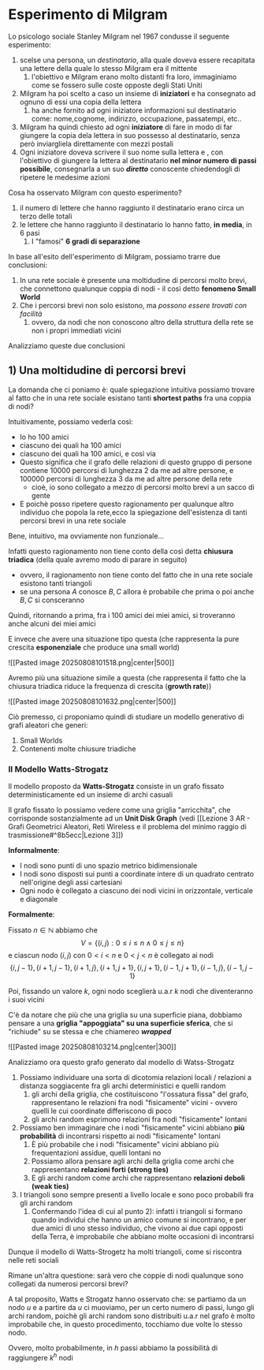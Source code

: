 # Esperimento di Milgram

Lo psicologo sociale Stanley Milgram nel $1967$ condusse il seguente esperimento:
1) scelse una persona, un *destinatario*, alla quale doveva essere recapitata una lettere della quale lo stesso Milgram era il mittente
	1) l'obiettivo e Milgram erano molto distanti fra loro, immaginiamo come se fossero sulle coste opposte degli Stati Uniti
2) Milgram ha poi scelto a caso un insieme di **iniziatori** e ha consegnato ad ognuno di essi una copia della lettera
	1) ha anche fornito ad ogni iniziatore informazioni sul destinatario come: nome,cognome, indirizzo, occupazione, passatempi, etc..
3) Milgram ha quindi chiesto ad ogni **iniziatore** di fare in modo di far giungere la copia dela lettera in suo possesso al destinatario, senza però inviargliela direttamente con mezzi postali
4) Ogni iniziatore doveva scrivere il suo nome sulla lettera e , con l'obiettivo di giungere la lettera al destinatario **nel minor numero di passi possibile**, consegnarla a un suo ***diretto*** conoscente chiedendogli di ripetere le medesime azioni

Cosa ha osservato Milgram con questo esperimento?
1) il numero di lettere che hanno raggiunto il destinatario erano circa un terzo delle totali
2) le lettere che hanno raggiunto il destinatario lo hanno fatto, **in media**, in $6$ pasi
	1) I "famosi" **$6$ gradi di separazione**

In base all'esito dell'esperimento di Milgram, possiamo trarre due conclusioni:
1) In una rete sociale è presente una moltidudine di percorsi molto brevi, che connettono qualunque coppia di nodi - il così detto **fenomeno Small World**
2) Che i percorsi brevi non solo esistono, ma *possono essere trovati con facilità*
	1) ovvero, da nodi che non conoscono altro della struttura della rete se non i propri immediati vicini

Analizziamo queste due conclusioni

## 1) Una moltidudine di percorsi brevi

La domanda che ci poniamo è: quale spiegazione intuitiva possiamo trovare al fatto che in una rete sociale esistano tanti **shortest paths** fra una coppia di nodi?

Intuitivamente, possiamo vederla così:
- Io ho 100 amici
- ciascuno dei quali ha 100 amici
- ciascuno dei quali ha 100 amici, e così via
- Questo significa che il grafo delle relazioni di questo gruppo di persone contiene $10000$ percorsi di lunghezza $2$ da me ad altre persone, e $100000$ percorsi di lunghezza $3$ da me ad altre persone della rete
	- cioè, io sono collegato a mezzo di percorsi molto brevi a un sacco di gente
- E poichè posso ripetere questo ragionamento per qualunque altro individuo che popola la rete,ecco la spiegazione dell'esistenza di tanti percorsi brevi in una rete sociale

Bene, intuitivo, ma ovviamente non funzionale...

Infatti questo ragionamento non tiene conto della così detta **chiusura triadica** (della quale avremo modo di parare in seguito)
- ovvero, il ragionamento non tiene conto del fatto che in una rete sociale esistono tanti triangoli
- se una persona $A$ conosce $B,C$ allora è probabile che prima o poi anche $B,C$ si consceranno

Quindi, ritornando a prima, fra i 100 amici dei miei amici, si troveranno anche alcuni dei miei amici

E invece che avere una situazione tipo questa (che rappresenta la pure crescita **esponenziale** che produce una small world)

![[Pasted image 20250808101518.png|center|500]]

Avremo più una situazione simile a questa (che rappresenta il fatto che la chiusura triadica riduce la frequenza di crescita (**growth rate**))

![[Pasted image 20250808101632.png|center|500]]

Ciò premesso, ci proponiamo quindi di studiare un modello generativo di grafi aleatori che generi:
1) Small Worlds
2) Contenenti molte chiusure triadiche
### Il Modello Watts-Strogatz

Il modello proposto da **Watts-Strogatz** consiste in un grafo fissato deterministicamente ed un insieme di archi casuali

Il grafo fissato lo possiamo vedere come una griglia "arricchita", che corrisponde sostanzialmente ad un **Unit Disk Graph** (vedi [[Lezione 3 AR - Grafi Geometrici Aleatori, Reti Wireless e il problema del minimo raggio di trasmissione#^8b5ecc|Lezione 3]])

**Informalmente**: 
- I nodi sono punti di uno spazio metrico bidimensionale
- I nodi sono disposti sui punti a coordinate intere di un quadrato centrato nell'origine degli assi cartesiani
- Ogni nodo è collegato a ciascuno dei nodi vicini in orizzontale, verticale e diagonale

**Formalmente**:

Fissato $n\in\mathbb N$ abbiamo che $$V=\{(i,j):0\leq i\leq n\land0\leq j\leq n\}$$
e ciascun nodo $(i,j)$ con $0\lt i\lt n$ e $0\lt j\lt n$ è collegato ai nodi $$\{i,j-1\},\{i+1,j-1\},\{i+1,j\},\{i+1,j+1\},\{i,j+1\},\{i-1,j+1\},\{i-1,j\},\{i-1,j-1\}$$

Poi, fissando un valore $k$, ogni nodo sceglierà u.a.r $k$ nodi che diventeranno i suoi vicini

C'è da notare che più che una griglia su una superficie piana, dobbiamo pensare a una **griglia "appoggiata" su una superficie sferica**, che si "richiude" su se stessa e che chiamereo ***wrapped***

![[Pasted image 20250808103214.png|center|300]]

Analizziamo ora questo grafo generato dal modello di Watss-Strogatz

1) Possiamo individuare una sorta di dicotomia relazioni locali / relazioni a distanza soggiacente fra gli archi deterministici e quelli random
	1) gli archi della griglia, che costituiscono "l'ossatura fissa" del grafo, rappresentano le relazioni fra nodi "fisicamente" vicini - ovvero quelli le cui coordinate differiscono di poco
	2) gli archi random esprimono relazioni fra nodi "fisicamente" lontani
2) Possiamo ben immaginare che i nodi "fisicamente" vicini abbiano **più probabilità** di incontrarsi rispetto ai nodi "fisicamente" lontani
	1) È più probabile che i nodi "fisicamente" vicini abbiano più frequentazioni assidue, quelli lontani no
	2) Possiamo allora pensare agli archi della griglia come archi che rappresentano **relazioni forti (strong ties)**
	3) E gli archi random come archi che rappresentano **relazioni deboli (weak ties)**
3) I triangoli sono sempre presenti a livello locale e sono poco probabili fra gli archi random
	1) Confermando l'idea di cui al punto $2)$: infatti i triangoli si formano quando individui che hanno un amico comune si incontrano, e per due amici di uno stesso individuo, che vivono ai due capi opposti della Terra, è improbabile che abbiano molte occasioni di incontrarsi

Dunque il modello di Watts-Strogetz ha molti triangoli, come si riscontra nelle reti sociali

Rimane un'altra questione: sarà vero che coppie di nodi qualunque sono collegati da numerosi percorsi brevi?

A tal proposito, Watts e Strogatz hanno osservato che: se partiamo da un nodo $u$ e a partire da $u$ ci muoviamo, per un certo numero di passi, lungo gli archi random, poichè gli archi random sono distribuiti u.a.r nel grafo è molto improbabile che, in questo procedimento, tocchiamo due volte lo stesso nodo.

Ovvero, molto probabilmente, in $h$ passi abbiamo la possibilità di raggiungere $k^h$ nodi

